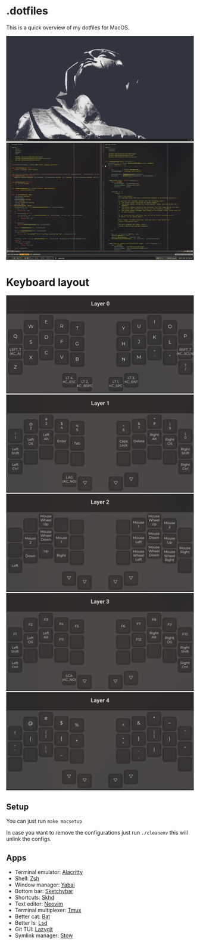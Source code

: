 # .dotfiles

This is a quick overview of my dotfiles for MacOS.

![empty desktop](screenshots/screenshot-empty-desktop.png)
![nvim](screenshots/screenshot-nvim-splits.png)

# Keyboard layout

![layer 0](screenshots/layer_0.png)
![layer 1](screenshots/layer_1.png)
![layer 2](screenshots/layer_2.png)
![layer 3](screenshots/layer_3.png)
![layer 4](screenshots/layer_4.png)

## Setup

You can just run `make macsetup`

In case you want to remove the configurations just run `./cleanenv` this will unlink the configs.

## Apps

- Terminal emulator: [Alacritty](https://github.com/alacritty/alacritty)
- Shell: [Zsh](https://ohmyz.sh/)
- Window manager: [Yabai](https://github.com/koekeishiya/yabai)
- Bottom bar: [Sketchybar](https://github.com/FelixKratz/SketchyBar)
- Shortcuts: [Skhd](https://github.com/koekeishiya/skhd)
- Text editor: [Neovim](https://neovim.io/)
- Terminal multiplexer: [Tmux](https://github.com/tmux/tmux)
- Better cat: [Bat](https://github.com/sharkdp/bat)
- Better ls: [Lsd](https://github.com/Peltoche/lsd)
- Git TUI: [Lazygit](https://github.com/jesseduffield/lazygit)
- Symlink manager: [Stow](https://www.gnu.org/software/stow/)

